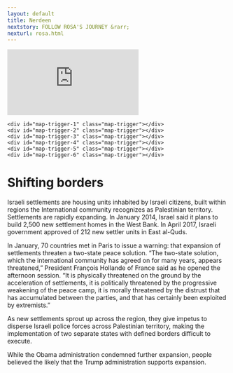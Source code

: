 ```yaml
---
layout: default
title: Nerdeen
nextstory: FOLLOW ROSA'S JOURNEY &rarr;
nexturl: rosa.html
---
```

<div class="boxes" id="first">
 <div class="video">
 <iframe id="player1" src="https://player.vimeo.com/video/212149595?api=1&player_id=player1" frameborder="0" webkitallowfullscreen="" mozallowfullscreen="" allowfullscreen=""></iframe>
 </div>
</div>


<div class="boxes" id="second">
<script src="https://studio20-2017.github.io/sanctuary/scripts/jquery.min.js"></script>
<script src="https://studio20-2017.github.io/sanctuary/scripts/jquery.scrollie.min_1.js"></script>
<script src="https://studio20-2017.github.io/sanctuary/scripts/nerdeen.js"></script>
<link rel="stylesheet" type="text/css" href="https://studio20-2017.github.io/sanctuary/styles/charstyle.css">
  <div id="map">
  </div>

  <div id="txt">

    <div id="map-trigger-1" class="map-trigger"></div>
    <div id="map-trigger-2" class="map-trigger"></div>
    <div id="map-trigger-3" class="map-trigger"></div>
    <div id="map-trigger-4" class="map-trigger"></div>
    <div id="map-trigger-5" class="map-trigger"></div>
    <div id="map-trigger-6" class="map-trigger"></div>

<h1>Shifting borders</h1>
<p>Israeli settlements are housing units inhabited by Israeli citizens, built within regions the International community recognizes as Palestinian territory.  
Settlements are rapidly expanding. In January 2014, Israel said it plans to build 2,500 new settlement homes in the West Bank. In April 2017, Israeli government approved of 212 new settler units in East al-Quds. </p>

<p>In January, 70 countries met in Paris to issue a warning: that expansion of settlements threaten a two-state peace solution. 
“The two-state solution, which the international community has agreed on for many years, appears threatened,” President François Hollande of France said as he opened the afternoon session. “It is physically threatened on the ground by the acceleration of settlements, it is politically threatened by the progressive weakening of the peace camp, it is morally threatened by the distrust that has accumulated between the parties, and that has certainly been exploited by extremists.”<p>

<p>As new settlements sprout up across the region, they give impetus to disperse Israeli police forces across Palestinian territory, making the implementation of two separate states with defined borders difficult to execute.</p>
    <p>While the Obama administration condemned further expansion, people believed the likely that the Trump administration supports expansion. </p>


</div><!--txt-->
</div><!--boxes second-->
